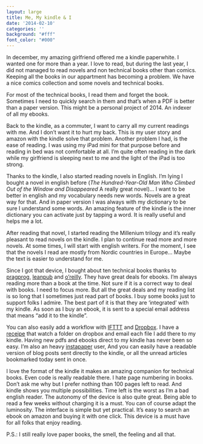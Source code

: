 ```yaml
---
layout: large
title: Me, My kindle & I
date: '2014-02-10'
categories: ''
background: "#fff"
font_color: "#000"
---
```


In december, my amazing girlfriend offered me a kindle paperwhite. I wanted one for more than a year.
I love to read, but during the last year, I did not managed to read novels and non technical books other than comics.
Keeping all the books in our appartment has becoming a problem. We have a nice comics collection and some novels and technical books.

For most of the technical books, I read them and forget the book. Sometimes I need to quickly search in them and that’s when a PDF is better than a paper version. This might be a personal project of 2014. An indexer of all my ebooks.

Back to the kindle, as a commuter, I want to carry all my current readings with me. And I don’t want it to hurt my back. This is my user story and amazon with the kindle solve that problem.
Another problem I had, is the ease of reading. I was using my iPad mini for that purpose before and reading in bed was not comfortable at all. I’m quite often reading in the dark while my girlfriend is sleeping next to me and the light of the iPad is too strong.

Thanks to the kindle, I also started reading novels in English. I’m lying I bought a novel in english before (*The Hundred-Year-Old Man Who Climbed Out of the Window and Disappeared* A really great novel)…  I want to be better in english and my vocabulary needs new words. Novels are a great way for that. And in paper version I was always with my dictionary to be sure I understand some words. An amazing feature of the kindle is the inner dictionary you can activate just by tapping a word. It is really useful and helps me a lot.

After reading that novel, I started reading the Millenium trilogy and it’s really pleasant to read novels on the kindle. I plan to continue read more and more novels. At some times, I will start with english writers. For the moment, I see that the novels I read are mostly from Nordic countries in Europe… Maybe the text is easier to understand for me.

Since I got that device, I bought about ten technical books thanks to [pragprog](http://pragprog.com/), [leanpub](https://leanpub.com/) and [o’reilly](www.oreilly.com). They have great deals for ebooks. I’m always reading more than a book at the time. Not sure if it is a correct way to deal with books. I need to focus more. But all the great deals and my reading list is so long that I sometimes just read part of books. I buy some books just to support folks I admire. The best part of it is that they are ‘integrated’ with my kindle. As soon as I buy an ebook, it is sent to a special email address that means “add it to the kindle”.

You can also easily add a workflow with [IFTTT](https://ifttt.com) and [Dropbox](http://dropbox.com). I have a [receipe](https://ifttt.com/recipes/139429) that watch a folder on dropbox and email each file I add there to my kindle. Having new pdfs and ebooks direct to my kindle has never been so easy. I’m also an heavy [instapaper](http://instapaper.com) user, And you can easily have a readable version of blog posts sent directly to the kindle, or all the unread articles bookmarked today sent in once.

I love the format of the kindle it makes an amazing companion for technical books. Even code is really readable there. I hate page numbering in books. Don’t ask me why but I prefer nothing than 100 pages left to read. And kindle shows you multiple possibilities. Time left is the worst as I’m a bad english reader. The autonomy of the device is also quite great. Being able to read a few weeks without charging it is a must. You can of course adapt the luminosity. The interface is simple but yet practical. It’s easy to search an ebook on amazon and buying it with one click. This device is a must have for all folks that enjoy reading.

P.S.: I still really love paper books, the smell, the feeling and all that.


